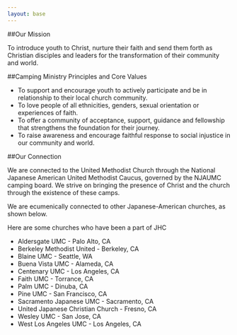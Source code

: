 ```yaml
---
layout: base
---
```

##Our Mission

To introduce youth to Christ, nurture their faith and send them forth as Christian disciples and leaders for the transformation of their community and world. 

##Camping Ministry Principles and Core Values
- To support and encourage youth to actively participate and be in relationship to their local church community.
- To love people of all ethnicities, genders, sexual orientation or experiences of faith.
- To offer a community of acceptance, support, guidance and fellowship that strengthens the foundation for their journey.
- To raise awareness and encourage faithful response to social injustice in our community and world.


##Our Connection
 
We are connected to the United Methodist Church through the National Japanese American United Methodist Caucus, governed by the NJAUMC camping board.  We strive on bringing the presence of Christ and the church through the existence of these camps.
 
We are ecumenically connected to other Japanese-American churches, as shown below.
 
Here are some churches who have been a part of JHC

- Aldersgate UMC - Palo Alto, CA
- Berkeley Methodist United - Berkeley, CA
- Blaine UMC - Seattle, WA
- Buena Vista UMC - Alameda, CA
- Centenary UMC - Los Angeles, CA
- Faith UMC - Torrance, CA
- Palm UMC - Dinuba, CA
- Pine UMC - San Francisco, CA
- Sacramento Japanese UMC - Sacramento, CA
- United Japanese Christian Church - Fresno, CA
- Wesley UMC - San Jose, CA
- West Los Angeles UMC - Los Angeles, CA